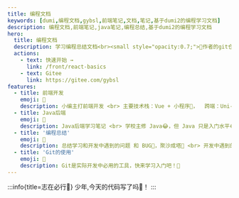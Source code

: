 ```yaml
---
title: 编程文档
keywords: [dumi,编程文档,gybsl,前端笔记,文档,笔记,基于dumi2的编程学习文档]
description: 编程文档,前端笔记,java笔记,编程总结,基于dumi2的编程学习文档
hero:
  title: 编程文档
  description: 学习编程总结文档<br><small style="opacity:0.7;">🧐作者的git仓库请访问 <a href="https://gitee.com/gybsl" style="color:#1677ff;">https://gitee.com/gybsl</a></small>
  actions:
    - text: 快速开始 →
      link: /front/react-basics
    - text: Gitee
      link: https://gitee.com/gybsl
features:
  - title: 前端开发
    emoji: 🌈
    description: 小编主打前端开发 <br> 主要技术栈：Vue + 小程序👻，  跨端：Uni-app + Flutter🤖
  - title: Java后端
    emoji: 📖
    description: Java后端学习笔记 <br> 学校主修 Java😂，但 Java 只是入门水平😂，Java基础 + Java web + Spring
  - title: '编程总结'
    emoji: 🚀
    description: 总结学习和开发中遇到的问题 和 BUG🎃，聚沙成塔📢 <br> 开发中遇到的问题总结 和 面试总结
  - title: 'Git的使用'
    emoji: 🌠
    description: Git是实际开发中必用的工具，快来学习入门吧！🌝
---
```



:::info{title=志在必行🏅}
少年,今天的代码写了吗🤪！
:::

<!-- Todos 列表

1.  [ ]  [前端性能优化——首页资源压缩63%、白屏时间缩短86% - 掘金 (juejin.cn)](https://juejin.cn/post/7188894691356573754)
2.  [ ] [Git - 《阮一峰 Git 教程》 - 书栈网 · BookStack](https://www.bookstack.cn/read/git-tutorial/docs-basic.md)
3.  [ ] JavaScript 每日面试题 -->
